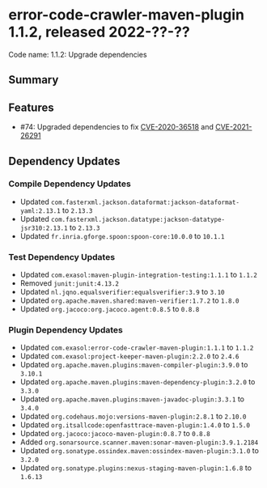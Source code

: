 # error-code-crawler-maven-plugin 1.1.2, released 2022-??-??

Code name: 1.1.2: Upgrade dependencies

## Summary

## Features

* #74: Upgraded dependencies to fix [CVE-2020-36518](https://ossindex.sonatype.org/vulnerability/CVE-2020-36518) and [CVE-2021-26291](https://ossindex.sonatype.org/vulnerability/CVE-2021-26291)

## Dependency Updates

### Compile Dependency Updates

* Updated `com.fasterxml.jackson.dataformat:jackson-dataformat-yaml:2.13.1` to `2.13.3`
* Updated `com.fasterxml.jackson.datatype:jackson-datatype-jsr310:2.13.1` to `2.13.3`
* Updated `fr.inria.gforge.spoon:spoon-core:10.0.0` to `10.1.1`

### Test Dependency Updates

* Updated `com.exasol:maven-plugin-integration-testing:1.1.1` to `1.1.2`
* Removed `junit:junit:4.13.2`
* Updated `nl.jqno.equalsverifier:equalsverifier:3.9` to `3.10`
* Updated `org.apache.maven.shared:maven-verifier:1.7.2` to `1.8.0`
* Updated `org.jacoco:org.jacoco.agent:0.8.5` to `0.8.8`

### Plugin Dependency Updates

* Updated `com.exasol:error-code-crawler-maven-plugin:1.1.1` to `1.1.2`
* Updated `com.exasol:project-keeper-maven-plugin:2.2.0` to `2.4.6`
* Updated `org.apache.maven.plugins:maven-compiler-plugin:3.9.0` to `3.10.1`
* Updated `org.apache.maven.plugins:maven-dependency-plugin:3.2.0` to `3.3.0`
* Updated `org.apache.maven.plugins:maven-javadoc-plugin:3.3.1` to `3.4.0`
* Updated `org.codehaus.mojo:versions-maven-plugin:2.8.1` to `2.10.0`
* Updated `org.itsallcode:openfasttrace-maven-plugin:1.4.0` to `1.5.0`
* Updated `org.jacoco:jacoco-maven-plugin:0.8.7` to `0.8.8`
* Added `org.sonarsource.scanner.maven:sonar-maven-plugin:3.9.1.2184`
* Updated `org.sonatype.ossindex.maven:ossindex-maven-plugin:3.1.0` to `3.2.0`
* Updated `org.sonatype.plugins:nexus-staging-maven-plugin:1.6.8` to `1.6.13`
